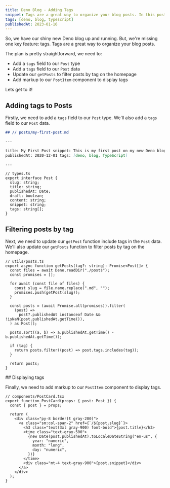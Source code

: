 ```yaml
---
title: Deno Blog - Adding Tags
snippet: Tags are a great way to organize your blog posts. In this post, we'll add tags to our blog.
tags: [deno, blog, typescript]
publishedAt: 2023-01-16
---
```


So, we have our shiny new Deno blog up and running. But, we're missing one key
feature: tags. Tags are a great way to organize your blog posts.

The plan is pretty straightforward, we need to:

- Add a `tags` field to our `Post` type
- Add a `tags` field to our `Post` data
- Update our `getPosts` to filter posts by tag on the homepage
- Add markup to our `PostItem` component to display tags

Lets get to it!

## Adding tags to Posts

Firstly, we need to add a `tags` field to our `Post` type. We'll also add a
`tags` field to our `Post` data.

```md
## // posts/my-first-post.md

---

title: My First Post snippet: This is my first post on my new Deno blog.
publishedAt: 2020-12-01 tags: [deno, blog, TypeScript]

---
```

```tsx
// types.ts
export interface Post {
  slug: string;
  title: string;
  publishedAt: Date;
  draft: boolean;
  content: string;
  snippet: string;
  tags: string[];
}
```

## Filtering posts by tag

Next, we need to update our `getPost` function include tags in the `Post` data.
We'll also update our `getPosts` function to filter posts by tag on the
homepage.

```tsx
// utils/posts.ts
export async function getPosts(tag?: string): Promise<Post[]> {
  const files = await Deno.readDir("./posts");
  const promises = [];

  for await (const file of files) {
    const slug = file.name.replace(".md", "");
    promises.push(getPost(slug));
  }

  const posts = (await Promise.all(promises)).filter(
    (post) =>
      post?.publishedAt instanceof Date && !isNaN(post.publishedAt.getTime()),
  ) as Post[];

  posts.sort((a, b) => a.publishedAt.getTime() - b.publishedAt.getTime());

  if (tag) {
    return posts.filter((post) => post.tags.includes(tag));
  }

  return posts;
}
```

## Displaying tags

Finally, we need to add markup to our `PostItem` component to display tags.

```tsx
// components/PostCard.tsx
export function PostCard(props: { post: Post }) {
  const { post } = props;

  return (
    <div class="py-8 border(t gray-200)">
      <a class="sm:col-span-2" href={`/${post.slug}`}>
        <h3 class="text(3xl gray-900) font-bold">{post.title}</h3>
        <time class="text-gray-500">
          {new Date(post.publishedAt).toLocaleDateString("en-us", {
            year: "numeric",
            month: "long",
            day: "numeric",
          })}
        </time>
        <div class="mt-4 text-gray-900">{post.snippet}</div>
      </a>
    </div>
  );
}
```
